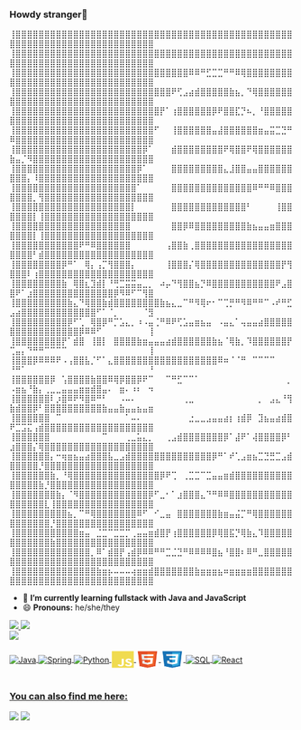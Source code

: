 ### Howdy stranger👋

⢸⣿⣿⣿⣿⣿⣿⣿⣿⣿⣿⣿⣿⣿⣿⣿⣿⣿⣿⣿⣿⣿⣿⣿⣿⣿⣿⣿⣿⣿⣿⣿⣿⣿⣿⣿⣿⣿⣿⣿⣿⣿⣿⣿⣿⣿⣿⣿⣿⣿⣿⣿⣿⣿⣿⣿⣿⣿⣿⣿⣿⣿⣿⣿⣿⣿⣿⣿⣿⣿⣿⣿⣿⣿
⢸⣿⣿⣿⣿⣿⣿⣿⣿⣿⣿⣿⣿⣿⣿⣿⣿⣿⣿⣿⣿⣿⣿⣿⣿⣿⣿⣿⣿⣿⣿⣿⣿⣿⣿⣿⣿⣿⣿⣿⣿⣿⣿⣿⣿⣿⣿⣿⣿⣿⣿⣿⣿⣿⣿⣿⣿⣿⣿⣿⣿⣿⣿⣿⣿⣿⣿⣿⣿⣿⣿⣿⣿⣿
⢸⣿⣿⣿⣿⣿⣿⣿⣿⣿⣿⣿⣿⣿⣿⣿⣿⣿⣿⣿⣿⣿⣿⣿⣿⣿⣿⣿⣿⣿⣿⠿⠿⠛⣋⣉⣉⠛⠛⠿⢿⣿⣿⣿⣿⣿⣿⣿⣿⣿⣿⣿⣿⣿⣿⣿⣿⣿⣿⣿⣿⣿⣿⣿⣿⣿⣿⣿⣿⣿⣿⣿⣿⣿
⢸⣿⣿⣿⣿⣿⣿⣿⣿⣿⣿⣿⣿⣿⣿⣿⣿⣿⣿⣿⣿⣿⣿⣿⣿⣿⣿⣿⠟⢋⣠⣴⣾⣿⣿⣿⣿⣿⣷⣦⡀⠙⢿⣿⣿⣿⣿⣿⣿⣿⣿⣿⣿⣿⣿⣿⣿⣿⣿⣿⣿⣿⣿⣿⣿⣿⣿⣿⣿⣿⣿⣿⣿⣿
⢸⣿⣿⣿⣿⣿⣿⣿⣿⣿⣿⣿⣿⣿⣿⣿⣿⣿⣿⣿⣿⣿⣿⣿⣿⣿⡟⠁⢰⣿⣿⣿⣿⣿⣿⡿⠟⣿⣿⣏⡙⠦⡀⠘⣿⣿⣿⣿⣿⣿⣿⣿⣿⣿⣿⣿⣿⣿⣿⣿⣿⣿⣿⣿⣿⣿⣿⣿⣿⣿⣿⣿⣿⣿
⢸⣿⣿⣿⣿⣿⣿⣿⣿⣿⣿⣿⣿⣿⣿⣿⣿⣿⣿⣿⣿⣿⣿⣿⣿⠋⠀⠀⢸⣿⣿⣿⣿⣿⣿⣤⣼⣿⣿⣿⣿⣿⣿⣶⣤⣭⣉⣙⠛⠿⣿⣿⣿⣿⣿⣿⣿⣿⣿⣿⣿⣿⣿⣿⣿⣿⣿⣿⣿⣿⣿⣿⣿⣿
⢸⣿⣿⣿⣿⣿⣿⣿⣿⣿⣿⣿⣿⣿⣿⣿⣿⣿⣿⣿⣿⣿⣿⡿⠁⠀⠀⠀⣾⣿⣿⣿⣿⣿⣿⣿⣿⠟⢿⣿⣿⠟⢿⣿⣿⣿⣿⣿⣿⣷⣤⡈⠻⣿⣿⣿⣿⣿⣿⣿⣿⣿⣿⣿⣿⣿⣿⣿⣿⣿⣿⣿⣿⣿
⢸⣿⣿⣿⣿⣿⣿⣿⣿⣿⣿⣿⣿⣿⣿⣿⣿⣿⣿⣿⣿⣿⡿⠁⠀⠀⠀⠀⣿⣿⣿⣿⣿⣿⣿⣿⣿⣄⣸⣿⣿⣤⣤⣿⣿⣿⣿⣿⣿⣿⣿⣿⡄⠸⣿⣿⣿⣿⣿⣿⣿⣿⣿⣿⣿⣿⣿⣿⣿⣿⣿⣿⣿⣿
⢸⣿⣿⣿⣿⣿⣿⣿⣿⣿⣿⣿⣿⣿⣿⣿⣿⣿⣿⣿⣿⣿⠁⠀⠀⠀⠀⠀⣿⣿⣿⣿⣿⣿⣿⣿⣿⣿⣿⣿⣿⣿⠿⠛⠛⠿⣿⣿⣿⣿⣿⣿⣿⡀⢻⣿⣿⣿⣿⣿⣿⣿⣿⣿⣿⣿⣿⣿⣿⣿⣿⣿⣿⣿
⢸⣿⣿⣿⣿⣿⣿⣿⣿⣿⣿⣿⣿⣿⣿⣿⣿⣿⣿⣿⣿⡇⠀⠀⠀⠀⠀⠀⣿⣿⣿⣿⣿⣿⣿⣿⣿⣿⣿⣿⣿⠃⠀⠀⠀⠀⢸⣿⣿⣿⣿⣿⣿⡇⢸⣿⣿⣿⣿⣿⣿⣿⣿⣿⣿⣿⣿⣿⣿⣿⣿⣿⣿⣿
⢸⣿⣿⣿⣿⣿⣿⣿⣿⣿⣿⣿⣿⣿⣿⣿⣿⣿⣿⣿⣿⠀⠀⠀⠀⠀⠀⠀⣿⣿⡿⠿⣿⣿⣿⣿⣿⣿⣿⣿⣿⣷⣦⣤⣤⣶⣿⣿⣿⣿⣿⣿⣿⡇⢸⣿⣿⣿⣿⣿⣿⣿⣿⣿⣿⣿⣿⣿⣿⣿⣿⣿⣿⣿
⢸⣿⣿⣿⣿⣿⣿⣿⣿⣿⣿⣿⠟⠛⠿⣿⣿⣿⣿⣿⣿⠀⠀⠀⠀⠀⠀⢠⣿⣿⣷⢀⣿⣿⣿⣿⣿⣿⣿⣿⣿⣿⣿⣿⣿⣿⣿⣿⣿⣿⣿⣿⣿⠃⣾⣿⣿⣿⣿⣿⣿⣿⣿⣿⣿⣿⣿⣿⣿⣿⣿⣿⣿⣿
⢸⣿⣿⣿⣿⣿⣿⣿⣿⡿⠛⠁⠀⢿⡄⢠⡉⢻⣿⣿⣿⡄⠀⠀⠀⠀⠀⢸⣿⣿⣿⡌⢿⣿⣿⣿⣿⣿⣿⣿⣿⣿⣿⣿⣿⣿⣿⡟⢻⣿⣿⣿⠇⢰⣿⣿⣿⣿⣿⣿⣿⣿⣿⣿⣿⣿⣿⣿⣿⣿⣿⣿⣿⣿
⢸⣿⣿⣿⣿⣿⣿⣿⣿⣷⠀⢿⣿⣆⣹⣾⡇⠘⢛⣉⣭⣭⣤⣀⡀⠀⠴⡤⠙⢻⣿⣿⣦⡙⠿⣿⣿⣿⣿⣿⣿⣿⣿⣿⣿⣿⠟⣠⣿⣿⠟⠁⣰⣿⣿⣿⣿⣿⣿⣿⣿⣿⣿⣿⣿⣿⣿⡿⠻⠿⠋⠉⢻⣿
⢸⣿⣿⣿⣿⣿⣿⣿⣿⣿⣷⣄⠙⢿⣿⣿⣷⣾⣿⣿⣿⣿⣿⣿⣿⣿⣷⣦⣄⣀⠉⠛⠻⢿⠖⠂⠉⢉⡛⠛⠻⠿⠛⠛⠉⠠⠞⠛⣋⣠⣴⣿⣿⣿⣿⣿⣿⣿⣿⣿⣿⣿⣿⣿⠋⠁⠈⡀⠀⠀⠀⠀⠈⣻
⢸⣿⣿⣿⣿⣿⣿⣿⣿⣿⡿⠋⢁⠀⢿⣿⡿⠛⡉⣡⣄⡀⠰⠠⣤⢈⠛⠿⠟⢋⣡⣤⣶⣦⣤⠀⠠⣤⣄⠁⢤⣤⣤⣴⣿⣿⣿⣿⣿⣿⣿⣿⣿⣿⣿⣿⣿⣿⣿⣿⣿⡿⠿⠿⠋⠀⠀⠀⠀⠀⠀⠀⠀⢸
⢸⣿⣿⣿⣿⣿⣿⣿⣿⡟⠁⣾⣿⠀⢸⣿⡇⠀⣿⣿⣿⣿⣷⣶⣤⣤⣤⣴⣾⣿⣿⣿⣿⣿⣿⣷⣦⠈⢿⣷⡀⠹⣿⣿⣿⣿⣿⣿⡟⢉⣤⡄⠙⠛⠛⠉⠉⠉⠉⠀⠀⠀⠀⠀⠀⠀⠀⠀⠀⠀⠀⠀⠀⢸
⢸⣿⣿⣿⡿⠿⠿⠿⠟⠠⢠⣿⣿⣧⡈⠋⠁⣄⣿⣿⣿⣿⣿⣿⣿⣿⣿⣿⣿⣿⣿⣿⣿⣿⣿⣿⠿⠶⠈⠈⠛⠀⠉⠉⠉⠉⠀⠀⠀⠘⠛⠁⠀⠀⠀⠀⠀⠀⠀⠀⠀⠀⠀⠀⠀⠀⠀⠀⠀⠀⠀⠀⠀⠘
⢸⣿⣿⣿⣿⣿⣿⡿⠀⢡⣿⣿⣿⣿⣷⣿⣿⠿⢿⡿⣿⣿⡿⠟⠉⠀⠀⠉⠛⣋⠉⠉⠁⠀⠀⠀⠀⠀⠀⠀⠀⠀⠀⠀⠀⠀⠀⠀⡀⠠⣶⣦⠘⣷⡄⢀⣀⣀⣤⣤⣤⣶⣶⣾⣿⣤⠄⠀⣶⠄⠰⠆⠀⠲
⢸⣿⣿⣿⣿⣿⣿⠇⡰⣿⠿⠟⠻⣿⠿⠛⠃⠀⠀⠠⠤⠄⠀⠀⠀⠀⠀⠀⠀⠀⢀⣀⠀⠀⠀⠀⠀⠀⠀⠀⠀⠀⠀⡀⠀⣠⣄⠘⢻⣷⣾⣿⣿⡿⠃⣿⣿⣿⣿⣿⣿⣿⣿⣿⣿⣷⣤⣤⣷⣤⣤⣦⣤⣶
⢸⣿⣿⣿⣿⣿⣿⠀⠉⠀⠀⠀⠀⠀⠀⠀⠀⠀⠀⠀⠁⠤⠄⠀⠀⠀⠀⠀⠀⠀⠀⣐⣀⣀⣠⣤⣤⣴⡆⢰⣾⡿⠀⣹⣦⣤⣴⣾⣿⠟⣉⣩⣍⢠⣾⣿⣿⣿⣿⣿⣿⣿⣿⣿⣿⣿⣿⣿⣿⣿⣿⣿⣿⣿
⢸⣿⣿⣿⣿⣿⣿⠀⠀⠀⠀⠀⠀⠀⠀⠀⠉⠀⠀⠀⢀⣀⣥⣄⡀⠀⠀⢀⣠⣾⣿⣿⣿⣿⣿⣿⣿⡿⠁⣼⠟⠁⢼⣿⣿⣿⣿⡿⠃⣰⣿⣿⣿⡌⢿⣿⣿⣿⣿⣿⣿⣿⣿⣿⣿⣿⣿⣿⣿⣿⣿⣿⣿⣿
⢸⣿⣿⣿⣿⣿⣿⡄⠒⢶⣶⣦⣤⣴⣿⣿⣿⣧⣀⣠⣾⣿⣿⣿⣿⣿⣿⣿⣿⣿⣿⣿⣿⣿⣿⡿⠛⠁⠞⢁⣠⣶⣦⣉⣙⣛⣉⣠⣾⣿⣿⣿⣿⣿⡘⣿⣿⣿⣿⣿⣿⣿⣿⣿⣿⣿⣿⣿⣿⣿⣿⣿⣿⣿
⢸⣿⣿⣿⣿⣿⣿⣷⡀⠘⢿⣿⣿⣿⣿⣿⣿⣿⣿⣿⣿⣿⣿⣿⣿⣿⡿⠟⢉⠀⢀⣉⣉⠉⣉⣤⣤⣶⣾⣿⣿⣿⣿⣿⣿⣿⣿⣿⣿⣿⣿⣿⣿⣿⣷⡘⣿⣿⣿⣿⣿⣿⣿⣿⣿⣿⣿⣿⣿⣿⣿⣿⣿⣿
⢸⣿⣿⣿⣿⣿⣿⣿⣷⡄⠈⠻⣿⣿⣿⣿⣿⣿⣿⣿⣿⣿⣿⣿⡿⠋⣀⠂⠁⣰⣿⣿⣿⣄⠙⠛⠿⠿⣿⣿⣿⣿⣿⣿⣿⣿⣿⣿⣿⣿⣿⣿⣿⣿⣿⣇⢸⣿⣿⣿⣿⣿⣿⣿⣿⣿⣿⣿⣿⣿⣿⣿⣿⣿
⢸⣿⣿⣿⣿⣿⣿⣿⣿⣿⣦⡀⠉⠛⢿⣿⣿⣿⣿⣿⣿⣿⠿⠋⠀⠊⣀⣤⠀⣿⣿⣿⣿⣿⣿⣿⣷⣶⣤⣬⡉⠛⢿⣿⣿⣿⣿⣿⣿⣿⣿⣿⣿⣿⣿⣿⡘⣿⣿⣿⣿⣿⣿⣿⣿⣿⣿⣿⣿⣿⣿⣿⣿⣿
⢸⣿⣿⣿⣿⣿⣿⣿⣿⣿⣿⣿⣶⣤⠀⣈⣉⠉⣉⣉⡉⢀⣤⣤⣶⣾⣿⡟⢰⣿⣿⣿⣿⣿⣿⡿⢿⣿⣯⡙⢿⣷⣄⠹⣿⣿⣿⣿⣿⣿⣿⣿⣿⣿⣿⣿⣷⣿⣿⣿⣿⣿⣿⣿⣿⣿⣿⣿⣿⣿⣿⣿⣿⣿
⢸⣿⣿⣿⣿⣿⣿⣿⣿⣿⣿⣿⣿⣿⡀⠿⠁⣾⣿⡟⢠⣾⡿⠿⠿⠛⠛⣉⣈⣙⠛⠿⠿⠿⠿⣿⣦⠘⣿⣿⠆⠿⠛⣀⣿⣿⣿⣿⣿⣿⣿⣿⣿⣿⣿⣿⣿⣿⣿⣿⣿⣿⣿⣿⣿⣿⣿⣿⣿⣿⣿⣿⣿⣿
⢸⣿⣿⣿⣿⣿⣿⣿⣿⣿⣿⣿⣿⣿⣿⣷⣶⡦⠤⠤⠤⢴⣶⣶⣾⣿⣿⣿⣿⣿⣿⣿⣷⣶⣶⣶⣦⠶⣶⣶⣶⣶⣿⣿⣿⣿⣿⣿⣿⣿⣿⣿⣿⣿⣿⣿⣿⣿⣿⣿⣿⣿⣿⣿⣿⣿⣿⣿⣿⣿⣿⣿⣿⣿

- 🌱 __I’m currently learning fullstack with Java and JavaScript__
- 😄 __Pronouns:__ he/she/they

<div>
   <a href="https://github.com/beazinat">
   <img height="180em" src="https://github-readme-stats.vercel.app/api?username=beazinat&theme=omni&show_icons=true&hide_border=false&count_private=true"/>
   <img height="180em" src="https://github-readme-streak-stats.herokuapp.com/?user=beazinat&theme=omni&hide_border=false"/><br>
   <img height="180em" src="https://github-readme-stats.vercel.app/api/top-langs/?username=beazinat&theme=omni&show_icons=true&hide_border=false&layout=compact"/>
</div>
    
<div style="display: inline_block"><br>
   <img align="center" alt="Java" height="30" width="40" src="https://cdn.jsdelivr.net/gh/devicons/devicon@latest/icons/java/java-original.svg">
   <img align="center" alt="Spring" height="30" width="40"src="https://cdn.jsdelivr.net/gh/devicons/devicon@latest/icons/spring/spring-original.svg">
   <img align="center" alt="Python" height="30" width="40" src= "https://cdn.jsdelivr.net/gh/devicons/devicon@latest/icons/python/python-original.svg">
   <img align="center" alt="Js" height="30" width="40" src="https://raw.githubusercontent.com/devicons/devicon/master/icons/javascript/javascript-plain.svg">
   <img align="center" alt="HTML" height="30" width="40" src="https://raw.githubusercontent.com/devicons/devicon/master/icons/html5/html5-original.svg">
   <img align="center" alt="CSS" height="30" width="40" src="https://raw.githubusercontent.com/devicons/devicon/master/icons/css3/css3-original.svg">
   <img align="center" alt="SQL" height="30" width="40" src="https://cdn.jsdelivr.net/gh/devicons/devicon@latest/icons/mysql/mysql-original.svg">
   <img align="center" alt="React" height="30" width="40" src="https://cdn.jsdelivr.net/gh/devicons/devicon@latest/icons/react/react-original.svg">
</div>
 
<br>
 
### You can also find me here:

<div> 
   <a href="https://discord.gg/beazinat" target="_blank"><img src="https://img.shields.io/badge/Discord-7289DA?style=for-the-badge&logo=discord&logoColor=white" target="_blank"></a>
   <a href="https://www.linkedin.com/in/beagonca" target="_blank"><img src="https://img.shields.io/badge/-LinkedIn-%230077B5?style=for-the-badge&logo=linkedin&logoColor=white" target="_blank"></a>
</div>
